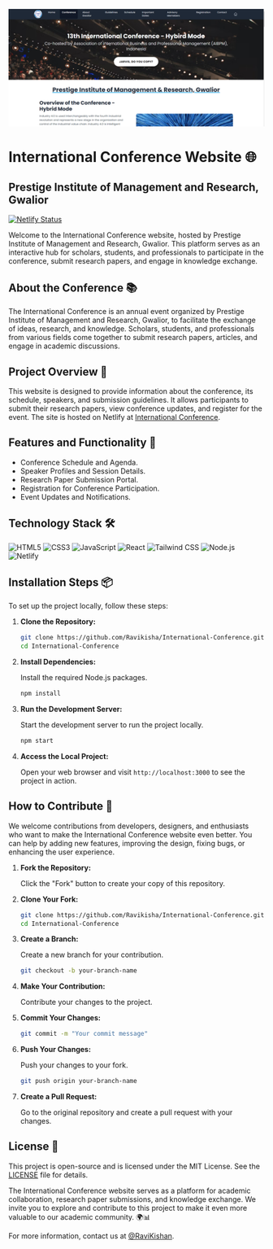 ![Poster](./docs/docs1.png)
# International Conference Website 🌐

## Prestige Institute of Management and Research, Gwalior

[![Netlify Status](https://api.netlify.com/api/v1/badges/ce8dab29-c428-4c18-8a12-427ab1dd7cb6/deploy-status)](https://app.netlify.com/sites/statuesque-moxie-abc30a/deploys)

Welcome to the International Conference website, hosted by Prestige Institute of Management and Research, Gwalior. This platform serves as an interactive hub for scholars, students, and professionals to participate in the conference, submit research papers, and engage in knowledge exchange.

## About the Conference 📚

The International Conference is an annual event organized by Prestige Institute of Management and Research, Gwalior, to facilitate the exchange of ideas, research, and knowledge. Scholars, students, and professionals from various fields come together to submit research papers, articles, and engage in academic discussions.

## Project Overview 🚀

This website is designed to provide information about the conference, its schedule, speakers, and submission guidelines. It allows participants to submit their research papers, view conference updates, and register for the event. The site is hosted on Netlify at [International Conference](https://statuesque-moxie-abc30a.netlify.app).

## Features and Functionality 🌟

- Conference Schedule and Agenda.
- Speaker Profiles and Session Details.
- Research Paper Submission Portal.
- Registration for Conference Participation.
- Event Updates and Notifications.

## Technology Stack 🛠️

<p align="left">
<img src="https://img.shields.io/badge/-HTML5-E34F26?style=flat&logo=html5&logoColor=white" alt="HTML5" />
<img src="https://img.shields.io/badge/-CSS3-1572B6?style=flat&logo=css3" alt="CSS3" />
<img src="https://img.shields.io/badge/-JavaScript-black?style=flat&logo=javascript" alt="JavaScript" />
<img src="https://img.shields.io/badge/-React-black?style=flat&logo=react" alt="React" />
<img src="https://img.shields.io/badge/Tailwind_CSS-38B2AC?style=flat&logo=tailwind-css&logoColor=white" alt="Tailwind CSS" />
<img src="https://img.shields.io/badge/-Node.js-black?style=flat&logo=node.js" alt="Node.js" />
<img src="https://img.shields.io/badge/-Netlify-00C7B7?style=flat&logo=netlify&logoColor=white" alt="Netlify" />
</p>

## Installation Steps 📦

To set up the project locally, follow these steps:

1. **Clone the Repository:**

   ```bash
   git clone https://github.com/Ravikisha/International-Conference.git
   cd International-Conference
   ```

2. **Install Dependencies:**

   Install the required Node.js packages.

   ```bash
   npm install
   ```

3. **Run the Development Server:**

   Start the development server to run the project locally.

   ```bash
   npm start
   ```

4. **Access the Local Project:**

   Open your web browser and visit `http://localhost:3000` to see the project in action.

## How to Contribute 🤝

We welcome contributions from developers, designers, and enthusiasts who want to make the International Conference website even better. You can help by adding new features, improving the design, fixing bugs, or enhancing the user experience.

1. **Fork the Repository:**

   Click the "Fork" button to create your copy of this repository.

2. **Clone Your Fork:**

   ```bash
   git clone https://github.com/Ravikisha/International-Conference.git
   cd International-Conference
   ```

3. **Create a Branch:**

   Create a new branch for your contribution.

   ```bash
   git checkout -b your-branch-name
   ```

4. **Make Your Contribution:**

   Contribute your changes to the project.

5. **Commit Your Changes:**

   ```bash
   git commit -m "Your commit message"
   ```

6. **Push Your Changes:**

   Push your changes to your fork.

   ```bash
   git push origin your-branch-name
   ```

7. **Create a Pull Request:**

   Go to the original repository and create a pull request with your changes.

## License 📜

This project is open-source and is licensed under the MIT License. See the [LICENSE](LICENSE) file for details.

The International Conference website serves as a platform for academic collaboration, research paper submissions, and knowledge exchange. We invite you to explore and contribute to this project to make it even more valuable to our academic community. 🌍📊

For more information, contact us at [@RaviKishan](mailto:ravikishan63392@gmail.com).